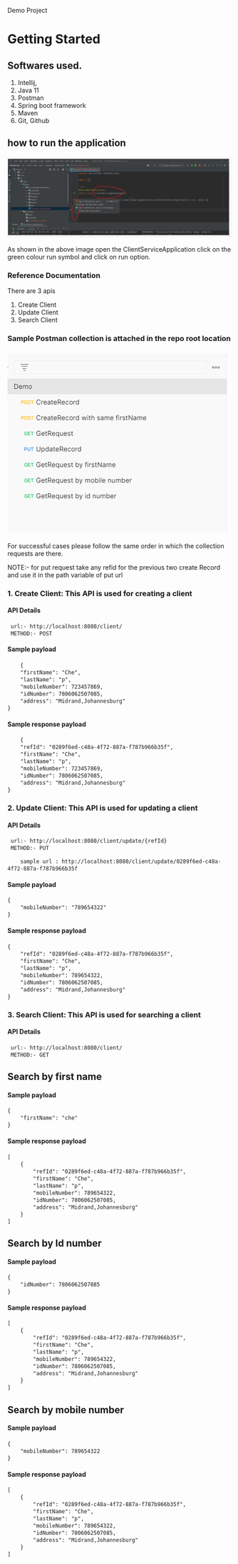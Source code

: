 Demo Project
# Getting Started

## Softwares used. 
1. Intellij,
2. Java 11
3. Postman
4. Spring boot framework
5. Maven
6. Git, Github

## how to run the application

![img_1.png](img_1.png)

As shown in the above image open the ClientServiceApplication click on the green colour run symbol and click on run option. 

### Reference Documentation
There are 3 apis 
1. Create Client 
2. Update Client
3. Search Client


### Sample Postman collection is attached in the repo root location 

### ![img.png](img.png)

For successful cases please follow the same order in which the collection requests are there.

NOTE:- for put request take any refid for the previous two create Record  and use it in the path variable of put url

### 1. Create Client: This API is used for creating a client

#### API Details
     url:- http://localhost:8080/client/
     METHOD:- POST
####  Sample payload
```
    {
    "firstName": "Che",
    "lastName": "p",
    "mobileNumber": 723457869,
    "idNumber": 7806062507085,
    "address": "Midrand,Johannesburg"
}
```
####  Sample response payload
```
    {
    "refId": "0289f6ed-c48a-4f72-887a-f787b966b35f",
    "firstName": "Che",
    "lastName": "p",
    "mobileNumber": 723457869,
    "idNumber": 7806062507085,
    "address": "Midrand,Johannesburg"
}
```

### 2. Update Client: This API is used for updating a client

#### API Details
     url:- http://localhost:8080/client/update/{refId}
     METHOD:- PUT
```
    sample url : http://localhost:8080/client/update/0289f6ed-c48a-4f72-887a-f787b966b35f
```
####  Sample payload
```
{
    "mobileNumber": "789654322"
}
```

#### Sample response payload

```
{
    "refId": "0289f6ed-c48a-4f72-887a-f787b966b35f",
    "firstName": "Che",
    "lastName": "p",
    "mobileNumber": 789654322,
    "idNumber": 7806062507085,
    "address": "Midrand,Johannesburg"
}
```

### 3. Search Client: This API is used for searching a client


#### API Details
     url:- http://localhost:8080/client/
     METHOD:- GET

## Search by first name
####  Sample payload
```
{
    "firstName": "che"
}
```

#### Sample response payload

```
[
    {
        "refId": "0289f6ed-c48a-4f72-887a-f787b966b35f",
        "firstName": "Che",
        "lastName": "p",
        "mobileNumber": 789654322,
        "idNumber": 7806062507085,
        "address": "Midrand,Johannesburg"
    }
]
```

## Search by Id number
####  Sample payload
```
{
    "idNumber": 7806062507085
}
```

#### Sample response payload

```
[
    {
        "refId": "0289f6ed-c48a-4f72-887a-f787b966b35f",
        "firstName": "Che",
        "lastName": "p",
        "mobileNumber": 789654322,
        "idNumber": 7806062507085,
        "address": "Midrand,Johannesburg"
    }
]
```
## Search by mobile number
####  Sample payload
```
{
    "mobileNumber": 789654322
}
```

#### Sample response payload

```
[
    {
        "refId": "0289f6ed-c48a-4f72-887a-f787b966b35f",
        "firstName": "Che",
        "lastName": "p",
        "mobileNumber": 789654322,
        "idNumber": 7806062507085,
        "address": "Midrand,Johannesburg"
    }
]
```
